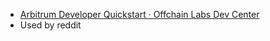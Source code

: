 * [Arbitrum Developer Quickstart · Offchain Labs Dev Center](https://developer.offchainlabs.com/docs/developer_quickstart)
* Used by reddit


